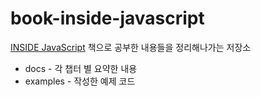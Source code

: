 # book-inside-javascript

[INSIDE JavaScript](https://www.kyobobook.co.kr/product/detailViewKor.laf?ejkGb=KOR&mallGb=KOR&barcode=9788968480652&orderClick=LAG&Kc=) 책으로 공부한 내용들을 정리해나가는 저장소

* docs - 각 챕터 별 요약한 내용
* examples - 작성한 예제 코드 